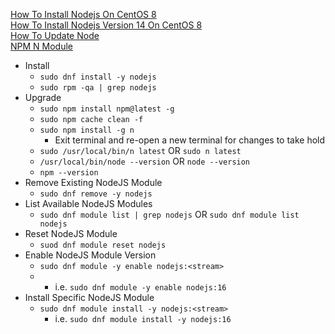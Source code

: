 [How To Install Nodejs On CentOS 8](https://www.digitalocean.com/community/tutorials/how-to-install-node-js-on-centos-8)<br />
[How To Install Nodejs Version 14 On CentOS 8](https://otodiginet.com/software/how-to-install-node-js-version-14-on-centos-8/)<br />
[How To Update Node](https://hosting.review/tutorial/how-to-update-node/)<br />
[NPM N Module](https://www.npmjs.com/package/n)

* Install
  * `sudo dnf install -y nodejs`
  * `sudo rpm -qa | grep nodejs`
* Upgrade
  * `sudo npm install npm@latest -g`
  * `sudo npm cache clean -f`
  * `sudo npm install -g n`
     * Exit terminal and re-open a new terminal for changes to take hold
  * `sudo /usr/local/bin/n latest` OR `sudo n latest`
  * `/usr/local/bin/node --version` OR `node --version`
  * `npm --version`
* Remove Existing NodeJS Module
  * `sudo dnf remove -y nodejs`
* List Available NodeJS Modules
  * `sudo dnf module list | grep nodejs` OR `sudo dnf module list nodejs`
* Reset NodeJS Module
  * `suod dnf module reset nodejs`
* Enable NodeJS Module Version
  * `sudo dnf module -y enable nodejs:<stream>`
  * * i.e. `sudo dnf module -y enable nodejs:16`
* Install Specific NodeJS Module
  * `sudo dnf module install -y nodejs:<stream>`
    * i.e. `sudo dnf module install -y nodejs:16`
